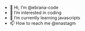 - 👋 Hi, I’m @ebrana-code
- 👀 I’m interested in coding
- 🌱 I’m currently learning javascripts
- 📫 How to reach me @enastagm

<!---
ebrana-code/ebrana-code is a ✨ special ✨ repository because its `README.md` (this file) appears on your GitHub profile.
You can click the Preview link to take a look at your changes.
--->
